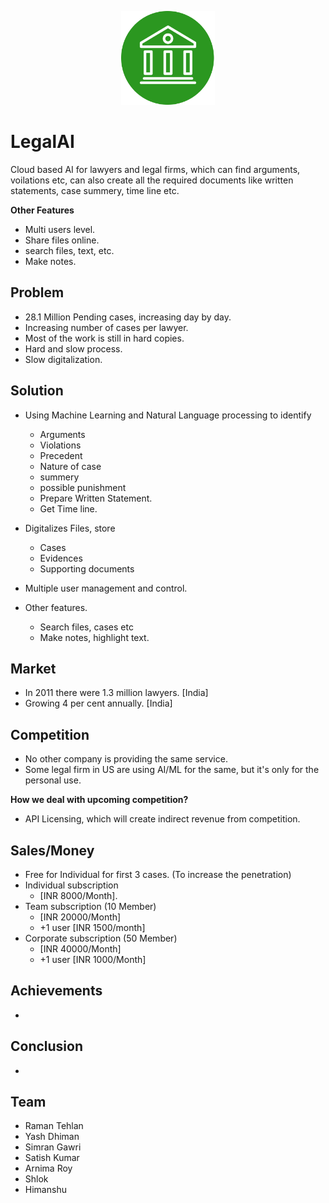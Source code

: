 <p align="center">
    <img src="./LegalAI.png" width="150">
</p>

# LegalAI

Cloud based AI for lawyers and legal firms, which can find arguments, voilations etc, can also create all the required documents like written statements, case summery, time line etc.

**Other Features** 
- Multi users level.
- Share files online.
- search files, text, etc. 
- Make notes. 

## Problem

- 28.1 Million Pending cases, increasing day by day.
- Increasing number of cases per lawyer.
- Most of the work is still in hard copies.
- Hard and slow process.
- Slow digitalization.


## Solution

- Using Machine Learning and Natural Language processing to identify 
	- Arguments
	- Violations 
	- Precedent
	- Nature of case
	- summery
	- possible punishment
	- Prepare Written Statement.
	- Get Time line.

- Digitalizes Files, store 
	- Cases
	- Evidences 
	- Supporting documents

- Multiple user management and control.
- Other features.
	- Search files, cases etc
	- Make notes, highlight text.


## Market 

- In 2011 there were 1.3 million lawyers. [India]
- Growing 4 per cent annually. [India]

## Competition

- No other company is providing the same service.
- Some legal firm in US are using AI/ML for the same, but it's only for the personal use. 

**How we deal with upcoming competition?**

- API Licensing, which will create indirect revenue from competition.


## Sales/Money

- Free for Individual for first 3 cases. (To increase the penetration)
- Individual subscription 
	- [INR 8000/Month].
- Team subscription (10 Member) 
	- [INR 20000/Month] 
	- +1 user [INR 1500/month] 
- Corporate subscription (50 Member) 
	- [INR 40000/Month]
	- +1 user [INR 1000/Month]

## Achievements

-  

## Conclusion

-

## Team 

- Raman Tehlan
- Yash Dhiman
- Simran Gawri
- Satish Kumar 
- Arnima Roy
- Shlok 
- Himanshu 
